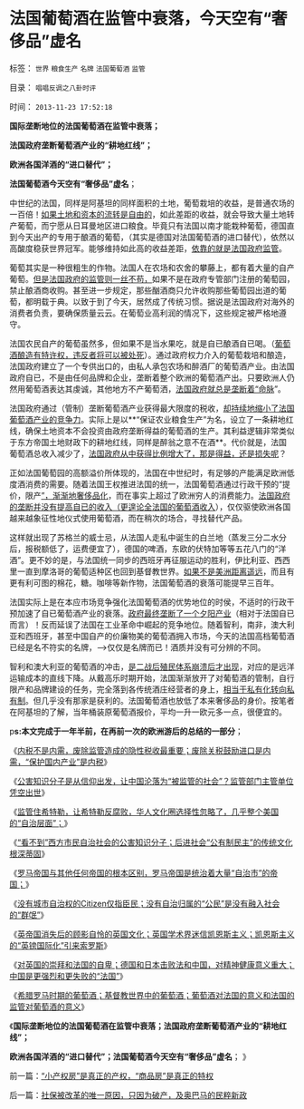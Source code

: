 # 法国葡萄酒在监管中衰落，今天空有“奢侈品”虚名

标签： `世界` `粮食生产` `名牌` `法国葡萄酒` `监管` 

目录： `唱唱反调之八卦时评`

时间： `2013-11-23 17:52:18`

**国际垄断地位的法国葡萄酒在监管中衰落；**

**法国政府垄断葡萄酒产业的“耕地红线”；**

**欧洲各国洋酒的“进口替代”；**

**法国葡萄酒今天空有“奢侈品”虚名**；

中世纪的法国，同样是阿基坦的同样面积的土地，葡萄栽培的收益，是普通农场的一百倍！[如果土地和资本的流转是自由的](../../../2011/11/26/土地私有化就是解放农民；解放土地，解放农业.md)，如此差距的收益，就会导致大量土地转产葡萄，而宁愿从日耳曼地区进口粮食。毕竟只有法国以南才能栽种葡萄，德国直到今天出产的专用于酿酒的葡萄，（其实是德国对法国葡萄酒的进口替代），依然以高酸度稳获世界冠军。能够维持如此高的收益差距，[依靠的就是法国政府监管](../../../2011/9/19/鱼精蛋白，监管的恶果,用万能的监管“纠正”.md)。

葡萄其实是一种很粗生的作物。法国人在农场和农舍的攀藤上，都有着大量的自产葡萄。[但是法国政府的监管则一丝不苟，](../../../2011/7/22/股市中的国民劣根性体现的后发劣势.md)如果不是在政府专管部门注册的葡萄园，禁止酿酒商收购。甚至进一步规定，那些酗酒商只允许收购那些葡萄园出道的葡萄，都明载于典。以致于到了今天，居然成了传统习惯。据说是法国政府对海外的消费者负责，要确保质量云云。在葡萄业高利润的情况下，这些规定被严格地遵守。

法国农民自产的葡萄虽然多，但如果不是当水果吃，就是自已酿酒自已喝。（[葡萄酒酿造有特许权，违反者将可以被处死](../../../2012/7/18/校车和奶粉的监管逻辑，信仰专制的人相信监管.md)）。通过政府权力介入的葡萄栽培和酿造，法国政府建立了一个专供出口的，由私人承包农场和醉酒厂的葡萄酒产业。由法国政府自已，不是由任何品牌和企业，垄断着整个欧洲的葡萄酒产出。只要欧洲人仍然用葡萄酒表达其虔诚，其他地方不产葡萄洒，[法国政府就总是垄断着“命脉](http://darthvad.blog.sohu.com/162201079.html)”。

法国政府通过（管制）垄断葡萄酒产业获得最大限度的税收，[却持续地缩小了法国葡萄酒产业的竞争力](../../../2009/9/15/过度垄断反而会降低利润.md)。实际上是以**“保证农业粮食生产”为名，设立了一条耕地红线，确保土地资本不会投资由政府垄断得益的葡萄酒的生产。其利益逻辑非常类似于东方帝国土地财政下的耕地红线，同样是醉翁之意不在酒**。代价就是，法国葡萄酒总收入减少了，[法国政府从中获得比例增大了，那是得益，还是损失呢](../../../2009/8/1/放弃国企垄断去特权，让民企对税收作出贡献.md)？

正如法国葡萄园的高额溢价所体现的，法国在中世纪时，有足够的产能满足欧洲低度酒消费的需要。随着法国王权推进法国的统一，法国葡萄酒通过行政干预的“提价，限产[”，渐渐地奢侈品化](../../../2011/9/20/美国中产者内需的市场，占全世界绝大部分.md)，而在事实上超过了欧洲穷人的消费能力。[法国政府的垄断并没有提高自已的收入（更遑论全法国的葡萄酒收入](../../../2010/11/4/市场的垄断基础将自然消失，反垄断的恶劣后果.md)），仅仅驱使欧洲各国越来越象征性地仪式使用葡萄酒，而在稍次的场合，寻找替代产品。

这样就出现了苏格兰的威士忌，从法国人走私中诞生的白兰地（蒸发三分二水分后，报税额低了，运费便宜了），德国的啤酒，东欧的伏特加等等五花八门的“洋酒”。更不妙的是，与法国统一同步的西班牙再征服运动的胜利，伊比利亚、西西里一直到摩洛哥的葡萄适种区也回到基督教世界。[如果不是美洲距离遥远](../../../2011/10/3/欧洲是民主的后进社会；现代资本主义制度发源于美洲殖民地.md)，而且有更有利可图的棉花，糖。咖啡等新作物，法国葡萄酒的衰落可能提早三百年。

法国实际上是在本应市场竞争强化法国葡萄酒的优势地位的时侯，不适时的行政干预加速了自已葡萄酒产业的衰落。[政府最终垄断了一个夕阳产业](../../../2012/6/20/近代工业化国家走向战争的共同根源.md)（相对于法国自已而言）！反而延误了法国在工业革命中崛起的竞争地位。随着智利，南非，澳大利亚和西班牙，甚至中国自产的价廉物美的葡萄酒拥入市场，今天的法国高档葡萄酒已经是名不符实的名牌，——>仅仅是名牌而已！酒质并没有可分辨的不同。

智利和澳大利亚的葡萄酒的冲击，[是二战后殖民体系崩溃后才出现](../../../2012/1/17/“资本积累”本质就是凯恩斯主义;欧洲殖民主义流程.md)，对应的是远洋运输成本的直线下降。从戴高乐时期开始，法国渐渐放开了对葡萄酒的管制，自行限产和品牌建设的任务，完全落到各传统酒庄经营者的身上，[相当于私有化转向私有制](../../../2012/2/22/私有制不是私有化，市场经济不是市场化，民主不是选举化.md)。但几乎没有那家是获利的。法国葡萄酒也放低了本来奢侈品的身价。按笔者在阿基坦的了解，当年桶装原葡萄酒报价，平均一升一欧元多一点，很便宜的。

p**s:本文完成于一年半前，在再前一次的欧洲游后的总结的一部分**；

《[内税不是内需，废除监管造成的隐性税收最重要；废除关税鼓励进口是内需，“保护国内产业”是内税](../../../2012/9/12/“内税”不是内需，废除关税将拉动内需.md)》

《[公害知识分子是从信仰出发，让中国沦落为“被监管的社会”？监管部门主管单位凭空出世](../../../2012/9/13/咱国的监管部门主管单位，可以凭空出世的！.md)》

《[监管住希特勒，让希特勒反腐败，华人文化圈选择性忽略了，几乎整个美国的“自治层面”；](../../../2012/9/13/监管住希特勒！.md)》

《[“看不到”西方市民自治社会的公害知识分子；后进社会“公有制民主”的传统文化根深蒂固](../../../2012/9/13/瞎了眼的公害，沉默中的国民.md)》

《[罗马帝国与其他任何帝国的根本区别，罗马帝国是统治着大量“自治市”的帝国；](../../../2012/9/20/伯纳克QE3宣言是广场协议的步步进逼.md)》

《[没有城市自治权的Citizen仅指臣民；没有自治归属的“公民”是没有融入社会的“群氓”](../../../2012/9/20/没有城市自治权的Citizen仅指臣民.md)》

《[英帝国消失后的顾影自怜的英国文化；英国学术界迷信凯恩斯主义；凯恩斯主义的“英镑国际化”引来索罗斯](../../../2012/9/21/英国学术界迷信凯恩斯主义，引来了索罗斯！.md)》

《[对英国的崇拜和法国的自卑；德国和日本击败法和中国，对精神健康意义重大；中国是更强烈和更失败的“法国”](../../../2012/9/21/对英国的崇拜和法国的自卑和中国.md)》

《[希腊罗马时期的葡萄酒；基督教世界中的葡萄酒；葡萄酒对法国的意义和法国的监管对葡萄酒的意义](../../../2012/9/21/葡萄酒和法国葡萄酒；.md)》

《**国际垄断地位的法国葡萄酒在监管中衰落；法国政府垄断葡萄酒产业的“耕地红线”；**

**欧洲各国洋酒的“进口替代”；法国葡萄酒今天空有“奢侈品”虚名**； 》



前一篇：[“小产权房”是真正的产权，“商品房”是真正的特权](../../../2013/11/22/“小产权房”是真正的产权，“商品房”是真正的特权.md)

后一篇：[社保被改革的唯一原因，只因为破产，及奥巴马的民粹新政](../../../2013/11/23/社保被改革的唯一原因，只因为破产，及奥巴马的民粹新政.md)